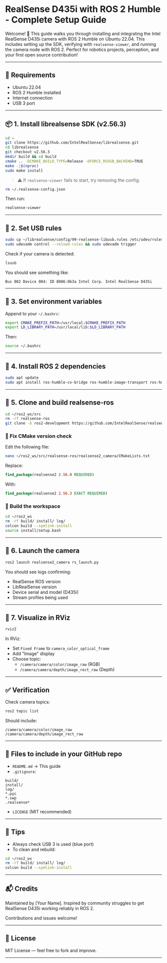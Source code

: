 # RealSense D435i with ROS 2 Humble - Complete Setup Guide

Welcome! 🎉 This guide walks you through installing and integrating the Intel RealSense D435i camera with ROS 2 Humble on Ubuntu 22.04. This includes setting up the SDK, verifying with `realsense-viewer`, and running the camera node with ROS 2. Perfect for robotics projects, perception, and your first open source contribution!

---

## 🧰 Requirements

- Ubuntu 22.04
- ROS 2 Humble installed
- Internet connection
- USB 3 port

---

## 📦 1. Install librealsense SDK (v2.56.3)

```bash
cd ~
git clone https://github.com/IntelRealSense/librealsense.git
cd librealsense
git checkout v2.56.3
mkdir build && cd build
cmake .. -DCMAKE_BUILD_TYPE=Release -DFORCE_RSUSB_BACKEND=TRUE
make -j$(nproc)
sudo make install
```

> ⚠️ If `realsense-viewer` fails to start, try removing the config:
```bash
rm ~/.realsense-config.json
```

Then run:
```bash
realsense-viewer
```

---

## 🔌 2. Set USB rules

```bash
sudo cp ~/librealsense/config/99-realsense-libusb.rules /etc/udev/rules.d/
sudo udevadm control --reload-rules && sudo udevadm trigger
```

Check if your camera is detected:
```bash
lsusb
```

You should see something like:
```
Bus 002 Device 004: ID 8086:0b3a Intel Corp. Intel RealSense D435i
```

---

## 🧠 3. Set environment variables

Append to your `~/.bashrc`:
```bash
export CMAKE_PREFIX_PATH=/usr/local:$CMAKE_PREFIX_PATH
export LD_LIBRARY_PATH=/usr/local/lib:$LD_LIBRARY_PATH
```
Then:
```bash
source ~/.bashrc
```

---

## 🤖 4. Install ROS 2 dependencies

```bash
sudo apt update
sudo apt install ros-humble-cv-bridge ros-humble-image-transport ros-humble-camera-info-manager ros-humble-rmw-cyclonedds-cpp -y
```

---

## 📁 5. Clone and build realsense-ros

```bash
cd ~/ros2_ws/src
rm -rf realsense-ros
git clone -b ros2-development https://github.com/IntelRealSense/realsense-ros.git
```

### 🔧 Fix CMake version check
Edit the following file:
```bash
nano ~/ros2_ws/src/realsense-ros/realsense2_camera/CMakeLists.txt
```
Replace:
```cmake
find_package(realsense2 2.56.0 REQUIRED)
```
With:
```cmake
find_package(realsense2 2.56.3 EXACT REQUIRED)
```

### 🔨 Build the workspace
```bash
cd ~/ros2_ws
rm -rf build/ install/ log/
colcon build --symlink-install
source install/setup.bash
```

---

## 🚀 6. Launch the camera

```bash
ros2 launch realsense2_camera rs_launch.py
```

You should see logs confirming:
- RealSense ROS version
- LibRealSense version
- Device serial and model (D435i)
- Stream profiles being used

---

## 👀 7. Visualize in RViz

```bash
rviz2
```

In RViz:
- Set `Fixed Frame` to `camera_color_optical_frame`
- Add "Image" display
- Choose topic:
  - `/camera/camera/color/image_raw` (RGB)
  - `/camera/camera/depth/image_rect_raw` (Depth)

---

## ✅ Verification

Check camera topics:
```bash
ros2 topic list
```
Should include:
```
/camera/camera/color/image_raw
/camera/camera/depth/image_rect_raw
```

---

## 📄 Files to include in your GitHub repo

- `README.md` → This guide
- `.gitignore`:
```
build/
install/
log/
*.pyc
*.swp
.realsense*
```
- `LICENSE` (MIT recommended)

---

## 🧠 Tips

- Always check USB 3 is used (blue port)
- To clean and rebuild:
```bash
cd ~/ros2_ws
rm -rf build/ install/ log/
colcon build --symlink-install
```

---

## 📬 Credits

Maintained by [Your Name]. Inspired by community struggles to get RealSense D435i working reliably in ROS 2.

Contributions and issues welcome!

---

## 🐙 License

MIT License — feel free to fork and improve.

---
